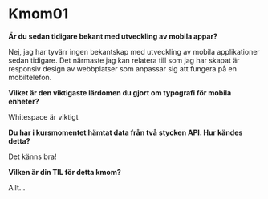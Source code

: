 # Kmom01

__Är du sedan tidigare bekant med utveckling av mobila appar?__

Nej, jag har tyvärr ingen bekantskap med utveckling av mobila applikationer sedan tidigare. Det närmaste jag kan relatera till som jag har skapat är responsiv design av webbplatser som anpassar sig att fungera på en mobiltelefon.

__Vilket är den viktigaste lärdomen du gjort om typografi för mobila enheter?__

Whitespace är viktigt

__Du har i kursmomentet hämtat data från två stycken API. Hur kändes detta?__

Det känns bra!

__Vilken är din TIL för detta kmom?__

Allt...
